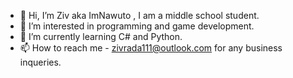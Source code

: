 - 👋 Hi, I’m Ziv aka ImNawuto , I am a middle school student.
- 👀 I’m interested in programming and game development.
- 🌱 I’m currently learning C# and Python.
- 📫 How to reach me - zivrada111@outlook.com for any business inqueries.

<!---
ImNawuto/ImNawuto is a ✨ special ✨ repository because its `README.md` (this file) appears on your GitHub profile.
You can click the Preview link to take a look at your changes.
--->
